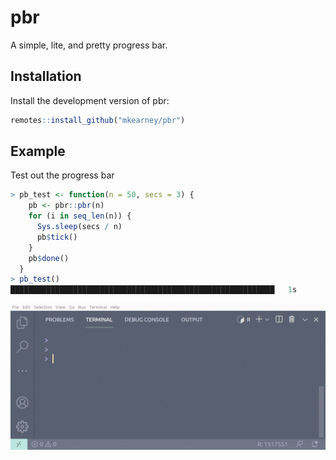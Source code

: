 
# pbr

<!-- badges: start -->
<!-- badges: end -->

A simple, lite, and pretty progress bar.

## Installation

Install the development version of pbr:

``` r
remotes::install_github("mkearney/pbr")
```

## Example

Test out the progress bar

``` r
> pb_test <- function(n = 50, secs = 3) {
    pb <- pbr::pbr(n)
    for (i in seq_len(n)) {
      Sys.sleep(secs / n)
      pb$tick()
    }
    pb$done()
  }
> pb_test()
███████████████████████████████████████████████████████████   1s
```
![](docs/tools/readme/ex.gif)